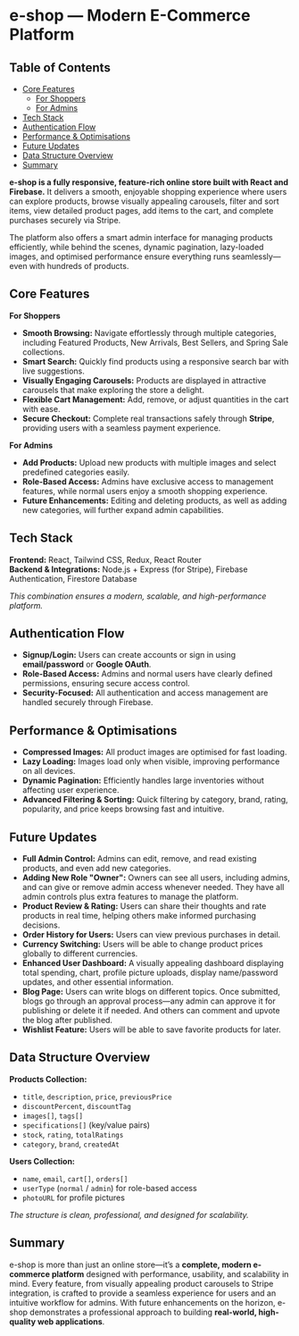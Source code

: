 # e-shop — Modern E-Commerce Platform

## Table of Contents
- [Core Features](#core-features)
  - [For Shoppers](#for-shoppers)
  - [For Admins](#for-admins)
- [Tech Stack](#tech-stack)
- [Authentication Flow](#authentication-flow)
- [Performance & Optimisations](#performance--optimisations)
- [Future Updates](#future-updates)
- [Data Structure Overview](#data-structure-overview)
- [Summary](#summary)


**e-shop is a fully responsive, feature-rich online store built with React and Firebase.** It delivers a smooth, enjoyable shopping experience where users can explore products, browse visually appealing carousels, filter and sort items, view detailed product pages, add items to the cart, and complete purchases securely via Stripe.

The platform also offers a smart admin interface for managing products efficiently, while behind the scenes, dynamic pagination, lazy-loaded images, and optimised performance ensure everything runs seamlessly—even with hundreds of products.


## Core Features
**For Shoppers**
- **Smooth Browsing:** Navigate effortlessly through multiple categories, including Featured Products, New Arrivals, Best Sellers, and Spring Sale collections.
- **Smart Search:** Quickly find products using a responsive search bar with live suggestions.
- **Visually Engaging Carousels:** Products are displayed in attractive carousels that make exploring the store a delight.
- **Flexible Cart Management:** Add, remove, or adjust quantities in the cart with ease.
- **Secure Checkout:** Complete real transactions safely through **Stripe**, providing users with a seamless payment experience.

**For Admins**
- **Add Products:** Upload new products with multiple images and select predefined categories easily.
- **Role-Based Access:** Admins have exclusive access to management features, while normal users enjoy a smooth shopping experience.
- **Future Enhancements:** Editing and deleting products, as well as adding new categories, will further expand admin capabilities.

## Tech Stack
**Frontend:** React, Tailwind CSS, Redux, React Router  
**Backend & Integrations:** Node.js + Express (for Stripe), Firebase Authentication, Firestore Database

*This combination ensures a modern, scalable, and high-performance platform.*

## Authentication Flow
- **Signup/Login:** Users can create accounts or sign in using **email/password** or **Google OAuth**.
- **Role-Based Access:** Admins and normal users have clearly defined permissions, ensuring secure access control.
- **Security-Focused:** All authentication and access management are handled securely through Firebase.

## Performance & Optimisations
- **Compressed Images:** All product images are optimised for fast loading.
- **Lazy Loading:** Images load only when visible, improving performance on all devices.
- **Dynamic Pagination:** Efficiently handles large inventories without affecting user experience.
- **Advanced Filtering & Sorting:** Quick filtering by category, brand, rating, popularity, and price keeps browsing fast and intuitive.

## Future Updates
- **Full Admin Control:** Admins can edit, remove, and read existing products, and even add new categories.
- **Adding New Role "Owner":** Owners can see all users, including admins, and can give or remove admin access whenever needed. They have all admin controls plus extra features to manage the platform.
- **Product Review & Rating:** Users can share their thoughts and rate products in real time, helping others make informed purchasing decisions.
- **Order History for Users:** Users can view previous purchases in detail.
- **Currency Switching:** Users will be able to change product prices globally to different currencies.
- **Enhanced User Dashboard:** A visually appealing dashboard displaying total spending, chart, profile picture uploads, display name/password updates, and other essential information.
- **Blog Page:** Users can write blogs on different topics. Once submitted, blogs go through an approval process—any admin can approve it for publishing or delete it if needed. And others can comment and upvote the blog after published.
- **Wishlist Feature:** Users will be able to save favorite products for later.

## Data Structure Overview
**Products Collection:**
- `title`, `description`, `price`, `previousPrice`
- `discountPercent`, `discountTag`
- `images[]`, `tags[]`
- `specifications[]` (key/value pairs)
- `stock`, `rating`, `totalRatings`
- `category`, `brand`, `createdAt`

**Users Collection:**
- `name`, `email`, `cart[]`, `orders[]`
- `userType` (`normal` / `admin`) for role-based access
- `photoURL` for profile pictures

*The structure is clean, professional, and designed for scalability.*


## Summary
e-shop is more than just an online store—it’s a **complete, modern e-commerce platform** designed with performance, usability, and scalability in mind. Every feature, from visually appealing product carousels to Stripe integration, is crafted to provide a seamless experience for users and an intuitive workflow for admins. With future enhancements on the horizon, e-shop demonstrates a professional approach to building **real-world, high-quality web applications**.